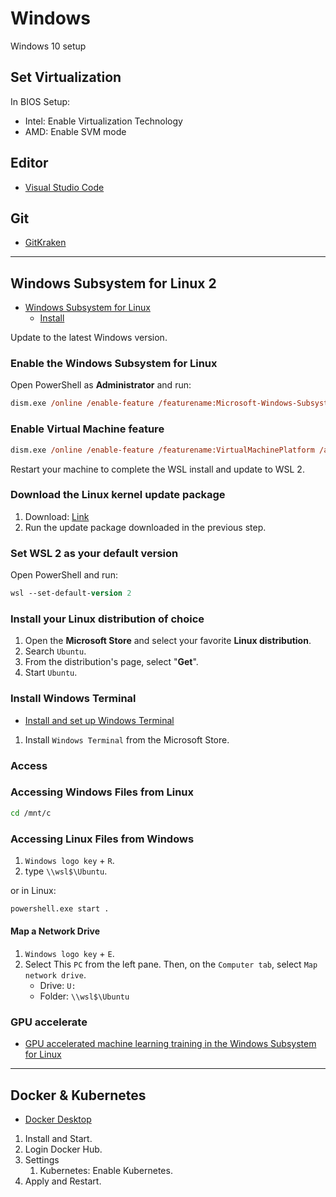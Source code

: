 # Windows

Windows 10 setup

## Set Virtualization

In BIOS Setup:

- Intel: Enable Virtualization Technology
- AMD: Enable SVM mode

## Editor

- [Visual Studio Code](https://code.visualstudio.com/)

## Git

- [GitKraken](https://www.gitkraken.com/)

---

## Windows Subsystem for Linux 2

- [Windows Subsystem for Linux](https://docs.microsoft.com/en-us/windows/wsl/)
  - [Install](https://docs.microsoft.com/en-us/windows/wsl/install-win10#manual-installation-steps)

Update to the latest Windows version.

### Enable the Windows Subsystem for Linux

Open PowerShell as **Administrator** and run:

```ps
dism.exe /online /enable-feature /featurename:Microsoft-Windows-Subsystem-Linux /all /norestart
```

### Enable Virtual Machine feature

```ps
dism.exe /online /enable-feature /featurename:VirtualMachinePlatform /all /norestart
```

Restart your machine to complete the WSL install and update to WSL 2.

### Download the Linux kernel update package

1. Download: [Link](https://docs.microsoft.com/en-us/windows/wsl/install-win10#step-4---download-the-linux-kernel-update-package)
2. Run the update package downloaded in the previous step.

### Set WSL 2 as your default version

Open PowerShell and run:

```ps
wsl --set-default-version 2
```

### Install your Linux distribution of choice

1. Open the **Microsoft Store** and select your favorite **Linux distribution**.
2. Search `Ubuntu`.
3. From the distribution's page, select "**Get**".
4. Start `Ubuntu`.

### Install Windows Terminal

- [Install and set up Windows Terminal](https://docs.microsoft.com/en-us/windows/terminal/get-started)

1. Install `Windows Terminal` from the Microsoft Store.

### Access

### Accessing Windows Files from Linux

```bash
cd /mnt/c
```

### Accessing Linux Files from Windows

1. `Windows logo key` + `R`.
2. type `\\wsl$\Ubuntu`.

or in Linux:

```bash
powershell.exe start .
```

#### Map a Network Drive

1. `Windows logo key`  + `E`.
2. Select This `PC` from the left pane. Then, on the `Computer tab`, select `Map network drive`.
   - Drive: `U:`
   - Folder: `\\wsl$\Ubuntu`

### GPU accelerate

- [GPU accelerated machine learning training in the Windows Subsystem for Linux](https://docs.microsoft.com/en-us/windows/wsl/tutorials/gpu-compute)

---

## Docker & Kubernetes

- [Docker Desktop](https://www.docker.com/products/docker-desktop)

1. Install and Start.
2. Login Docker Hub.
3. Settings
   1. Kubernetes: Enable Kubernetes.
4. Apply and Restart.

